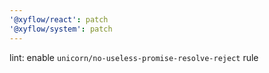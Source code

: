 ```yaml
---
'@xyflow/react': patch
'@xyflow/system': patch
---
```


lint: enable `unicorn/no-useless-promise-resolve-reject` rule
